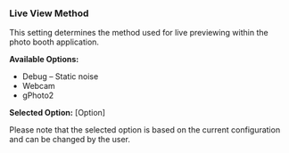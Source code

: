 ### Live View Method

This setting determines the method used for live previewing within the photo booth application.

**Available Options:**
- Debug – Static noise
- Webcam
- gPhoto2

**Selected Option:** [Option]

Please note that the selected option is based on the current configuration and can be changed by the user.
